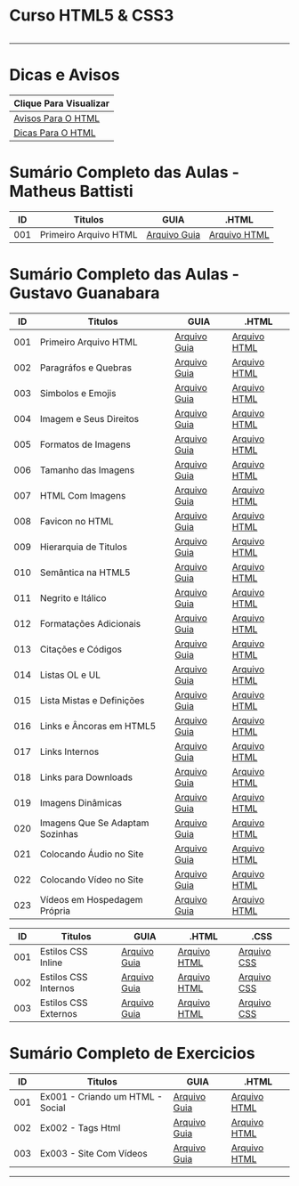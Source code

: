 # Curso HTML5 & CSS3

<img src="https://www.hostinger.com.br/tutoriais/wp-content/uploads/sites/12/2021/11/o-que-e-html.webp" alt="" widht=45>

---

# Dicas e Avisos
| Clique Para Visualizar                      |
| ------------------------------------------- |
| [Avisos Para O HTML](html.AVISOS/README.md) |
| [Dicas Para O HTML](html.DICAS/README.md)   |

# Sumário Completo das Aulas - Matheus Battisti
| ID  | Titulos               | GUIA             | .HTML            |
| --- | --------------------- | ---------------- | ---------------- |
| 001 | Primeiro Arquivo HTML | [Arquivo Guia]() | [Arquivo HTML]() |


# Sumário Completo das Aulas - Gustavo Guanabara
| ID  | Titulos                         | GUIA                                          | .HTML                                          |
| --- | ------------------------------- | --------------------------------------------- | ---------------------------------------------- |
| 001 | Primeiro Arquivo HTML           | [Arquivo Guia](html.AULAS/aula.001/README.md) | [Arquivo HTML](html.AULAS/aula.001/index.html) |
| 002 | Paragráfos e Quebras            | [Arquivo Guia](html.AULAS/aula.002/README.md) | [Arquivo HTML](html.AULAS/aula.002/index.html) |
| 003 | Simbolos e Emojis               | [Arquivo Guia](html.AULAS/aula.003/README.md) | [Arquivo HTML](html.AULAS/aula.003/index.html) |
| 004 | Imagem e Seus Direitos          | [Arquivo Guia](html.AULAS/aula.004/README.md) | [Arquivo HTML]()                               |
| 005 | Formatos de Imagens             | [Arquivo Guia](html.AULAS/aula.005/README.md) | [Arquivo HTML]()                               |
| 006 | Tamanho das Imagens             | [Arquivo Guia](html.AULAS/aula.006/README.md) | [Arquivo HTML]()                               |
| 007 | HTML Com Imagens                | [Arquivo Guia](html.AULAS/aula.007/README.md) | [Arquivo HTML](html.AULAS/aula.007/index.html) |
| 008 | Favicon no HTML                 | [Arquivo Guia](html.AULAS/aula.008/README.md) | [Arquivo HTML](html.AULAS/aula.008/index.html) |
| 009 | Hierarquia de Titulos           | [Arquivo Guia](html.AULAS/aula.009/README.md) | [Arquivo HTML](html.AULAS/aula.009/index.html) |
| 010 | Semântica na HTML5              | [Arquivo Guia]()                              | [Arquivo HTML]()                               |
| 011 | Negrito e Itálico               | [Arquivo Guia](html.AULAS/aula.011/README.md) | [Arquivo HTML](html.AULAS/aula.011/index.html) |
| 012 | Formatações Adicionais          | [Arquivo Guia](html.AULAS/aula.012/README.md) | [Arquivo HTML](html.AULAS/aula.012/index.html) |
| 013 | Citações e Códigos              | [Arquivo Guia](html.AULAS/aula.013/README.md) | [Arquivo HTML](html.AULAS/aula.013/index.html) |
| 014 | Listas OL e UL                  | [Arquivo Guia](html.AULAS/aula.014/README.md) | [Arquivo HTML](html.AULAS/aula.014/index.html) |
| 015 | Lista Mistas e Definições       | [Arquivo Guia](html.AULAS/aula.015/README.md) | [Arquivo HTML](html.AULAS/aula.015/index.html) |
| 016 | Links e Âncoras em HTML5        | [Arquivo Guia](html.AULAS/aula.016/README.md) | [Arquivo HTML](html.AULAS/aula.016/index.html) |
| 017 | Links Internos                  | [Arquivo Guia]()                              | [Arquivo HTML](html.AULAS/aula.017/index.html) |
| 018 | Links para Downloads            | [Arquivo Guia]()                              | [Arquivo HTML](html.AULAS/aula.018/index.html) |
| 019 | Imagens Dinâmicas               | [Arquivo Guia]()                              | [Arquivo HTML](#)                              |
| 020 | Imagens Que Se Adaptam Sozinhas | [Arquivo Guia]()                              | [Arquivo HTML](html.AULAS/aula.020/index.html) |
| 021 | Colocando Áudio no Site         | [Arquivo Guia]()                              | [Arquivo HTML](html.AULAS/aula.021/index.html) |
| 022 | Colocando Vídeo no Site         | [Arquivo Guia](html.AULAS/aula.022/README.md) | [Arquivo HTML](html.AULAS/aula.022/index.html) |
| 023 | Vídeos em Hospedagem Própria    | [Arquivo Guia]()                              | [Arquivo HTML](html.AULAS/aula.023/index.html) |

| ID  | Titulos              | GUIA                                         | .HTML                                         | .CSS                                                   |
| --- | -------------------- | -------------------------------------------- | --------------------------------------------- | ------------------------------------------------------ |
| 001 | Estilos CSS Inline   | [Arquivo Guia]()                             | [Arquivo HTML](css.AULAS/aula.001/index.html) | [Arquivo CSS](#)                                       |
| 002 | Estilos CSS Internos | [Arquivo Guia]()                             | [Arquivo HTML](css.AULAS/aula.002/index.html) | [Arquivo CSS](#)                                       |
| 003 | Estilos CSS Externos | [Arquivo Guia](css.AULAS/aula.003/README.md) | [Arquivo HTML](css.AULAS/aula.003/index.html) | [Arquivo CSS](css.AULAS/aula.003/assets/css/style.css) |


# Sumário Completo de Exercicios
| ID  | Titulos                          | GUIA             | .HTML                                     |
| --- | -------------------------------- | ---------------- | ----------------------------------------- |
| 001 | Ex001 - Criando um HTML - Social | [Arquivo Guia]() | [Arquivo HTML](html.EX/ex.001/index.html) |
| 002 | Ex002 - Tags Html                | [Arquivo Guia]() | [Arquivo HTML](html.EX/ex.002/index.html) |
| 003 | Ex003 - Site Com Vídeos          | [Arquivo Guia]() | [Arquivo HTML](html.EX/ex.003/index.html) |

---
